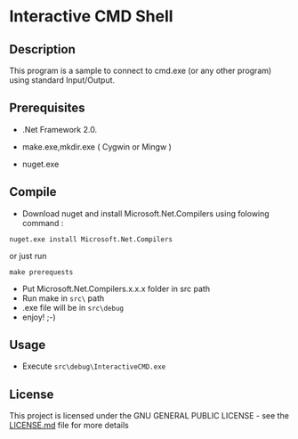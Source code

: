 Interactive CMD Shell
====================

Description
--------------------
This program is a sample to connect to cmd.exe (or any other program) using standard Input/Output. 

Prerequisites
-----------------

* .Net Framework 2.0.

* make.exe,mkdir.exe ( Cygwin or Mingw )

* nuget.exe


Compile 
-------

* Download nuget and install Microsoft.Net.Compilers using folowing command : 
```
nuget.exe install Microsoft.Net.Compilers
```
or just run 
```
make prerequests
```
* Put Microsoft.Net.Compilers.x.x.x folder in src path 
* Run make in ```src\``` path 
* .exe file will be in ```src\debug``` 
* enjoy! ;-) 

Usage
------

* Execute ```src\debug\InteractiveCMD.exe``` 

License
-------
This project is licensed under the GNU GENERAL PUBLIC LICENSE - see the [LICENSE.md](LICENSE.md) file for more details